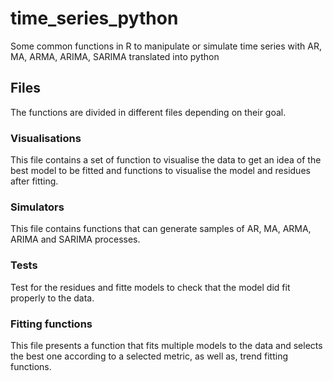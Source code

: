 # time_series_python
Some common functions in R to manipulate or simulate time series with AR, MA, ARMA, ARIMA, SARIMA translated into python

## Files
The functions are divided in different files depending on their goal.

### Visualisations
This file contains a set of function to visualise the data to get an idea of the best model to be fitted and functions to visualise the model and residues after fitting.

### Simulators
This file contains functions that can generate samples of AR, MA, ARMA, ARIMA and SARIMA processes.

### Tests
Test for the residues and fitte models to check that the model did fit properly to the data.

### Fitting functions
This file presents a function that fits multiple models to the data and selects the best one according to a selected metric, as well as, trend fitting functions.